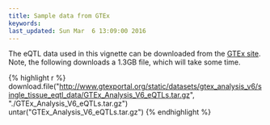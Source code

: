```yaml
---
title: Sample data from GTEx
keywords: 
last_updated: Sun Mar  6 13:09:00 2016
---
```

The eQTL data used in this vignette can be downloaded from the [GTEx site](http://www.gtexportal.org/home/datasets).
Note, the following downloads a 1.3GB file, which will take some time.


{% highlight r %}
download.file("http://www.gtexportal.org/static/datasets/gtex_analysis_v6/single_tissue_eqtl_data/GTEx_Analysis_V6_eQTLs.tar.gz", "./GTEx_Analysis_V6_eQTLs.tar.gz")
untar("GTEx_Analysis_V6_eQTLs.tar.gz")
{% endhighlight %}

